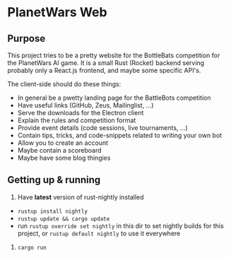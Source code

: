 # PlanetWars Web

## Purpose

This project tries to be a pretty website for the BottleBats competition for the PlanetWars AI game. It is a small Rust (Rocket) backend serving probably only a React.js frontend, and maybe some specific API's.

The client-side should do these things:

- In general be a pwetty landing page for the BattleBots competition
- Have useful links (GitHub, Zeus, Mailinglist, ...)
- Serve the downloads for the Electron client
- Explain the rules and competition format
- Provide event details (code sessions, live tournaments, ...)
- Contain tips, tricks, and code-snippets related to writing your own bot
- Allow you to create an account
- Maybe contain a scoreboard
- Maybe have some blog thingies

## Getting up & running

1. Have **latest** version of rust-nightly installed
- `rustup install nightly`
- `rustup update && cargo update`
- run `rustup override set nightly` in this dir to set nightly builds for this project, or `rustup default nightly` to use it everywhere
1. `cargo run`